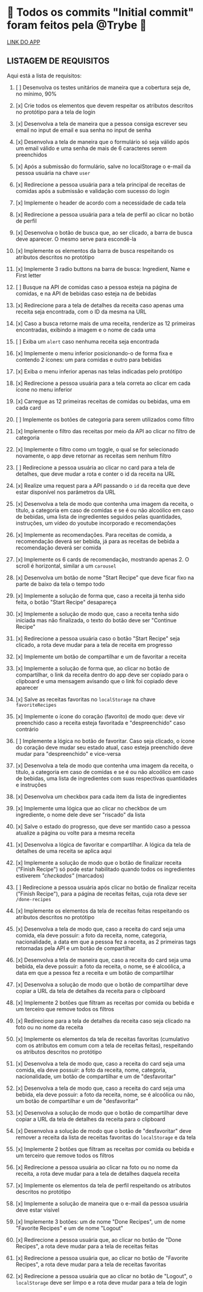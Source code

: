 # :construction: Todos os commits "Initial commit" foram feitos pela @Trybe :construction:

[LINK DO APP](https://projeto-app-de-receitas-eta.vercel.app/)

<!-- Olá, Tryber!
Esse é apenas um arquivo inicial para o README do seu projeto.
É essencial que você preencha esse documento por conta própria, ok?
Não deixe de usar nossas dicas de escrita de README de projetos, e deixe sua criatividade brilhar!
:warning: IMPORTANTE: você precisa deixar nítido:
- quais arquivos/pastas foram desenvolvidos por você;
- quais arquivos/pastas foram desenvolvidos por outra pessoa estudante;
- quais arquivos/pastas foram desenvolvidos pela Trybe.
-->

## LISTAGEM DE REQUISITOS

Aqui está a lista de requisitos:

1. [ ] Desenvolva os testes unitários de maneira que a cobertura seja de, no mínimo, 90%

2. [x] Crie todos os elementos que devem respeitar os atributos descritos no protótipo para a tela de login

3. [x] Desenvolva a tela de maneira que a pessoa consiga escrever seu email no input de email e sua senha no input de senha

4. [x] Desenvolva a tela de maneira que o formulário só seja válido após um email válido e uma senha de mais de 6 caracteres serem preenchidos

5. [x] Após a submissão do formulário, salve no localStorage o e-mail da pessoa usuária na chave `user`

6. [x] Redirecione a pessoa usuária para a tela principal de receitas de comidas após a submissão e validação com sucesso do login

7. [x] Implemente o header de acordo com a necessidade de cada tela

8. [x] Redirecione a pessoa usuária para a tela de perfil ao clicar no botão de perfil

9. [x] Desenvolva o botão de busca que, ao ser clicado, a barra de busca deve aparecer. O mesmo serve para escondê-la

10. [x] Implemente os elementos da barra de busca respeitando os atributos descritos no protótipo

11. [x] Implemente 3 radio buttons na barra de busca: Ingredient, Name e First letter

12. [ ] Busque na API de comidas caso a pessoa esteja na página de comidas, e na API de bebidas caso esteja na de bebidas

13. [x] Redirecione para a tela de detalhes da receita caso apenas uma receita seja encontrada, com o ID da mesma na URL

14. [x] Caso a busca retorne mais de uma receita, renderize as 12 primeiras encontradas, exibindo a imagem e o nome de cada uma

15. [ ] Exiba um `alert` caso nenhuma receita seja encontrada

16. [x] Implemente o menu inferior posicionando-o de forma fixa e contendo 2 ícones: um para comidas e outro para bebidas

17. [x] Exiba o menu inferior apenas nas telas indicadas pelo protótipo

18. [x] Redirecione a pessoa usuária para a tela correta ao clicar em cada ícone no menu inferior

19. [x] Carregue as 12 primeiras receitas de comidas ou bebidas, uma em cada card

20. [ ] Implemente os botões de categoria para serem utilizados como filtro

21. [x] Implemente o filtro das receitas por meio da API ao clicar no filtro de categoria

22. [x] Implemente o filtro como um toggle, o qual se for selecionado novamente, o app deve retornar as receitas sem nenhum filtro

23. [ ] Redirecione a pessoa usuária ao clicar no card para a tela de detalhes, que deve mudar a rota e conter o id da receita na URL

24. [x] Realize uma request para a API passando o `id` da receita que deve estar disponível nos parâmetros da URL

25. [x] Desenvolva a tela de modo que contenha uma imagem da receita, o título, a categoria em caso de comidas e se é ou não alcoólico em caso de bebidas, uma lista de ingredientes seguidos pelas quantidades, instruções, um vídeo do youtube incorporado e recomendações

26. [x] Implemente as recomendações. Para receitas de comida, a recomendação deverá ser bebida, já para as receitas de bebida a recomendação deverá ser comida

27. [x] Implemente os 6 cards de recomendação, mostrando apenas 2. O scroll é horizontal, similar a um `carousel`

28. [x] Desenvolva um botão de nome "Start Recipe" que deve ficar fixo na parte de baixo da tela o tempo todo

29. [x] Implemente a solução de forma que, caso a receita já tenha sido feita, o botão "Start Recipe" desapareça

30. [x] Implemente a solução de modo que, caso a receita tenha sido iniciada mas não finalizada, o texto do botão deve ser "Continue Recipe"

31. [x] Redirecione a pessoa usuária caso o botão "Start Recipe" seja clicado, a rota deve mudar para a tela de receita em progresso

32. [x] Implemente um botão de compartilhar e um de favoritar a receita

33. [x] Implemente a solução de forma que, ao clicar no botão de compartilhar, o link da receita dentro do app deve ser copiado para o clipboard e uma mensagem avisando que o link foi copiado deve aparecer

34. [x] Salve as receitas favoritas no `localStorage` na chave `favoriteRecipes`

35. [x] Implemente o ícone do coração (favorito) de modo que: deve vir preenchido caso a receita esteja favoritada e "despreenchido" caso contrário

36. [ ] Implemente a lógica no botão de favoritar. Caso seja clicado, o ícone do coração deve mudar seu estado atual, caso esteja preenchido deve mudar para "despreenchido" e vice-versa

37. [x] Desenvolva a tela de modo que contenha uma imagem da receita, o título, a categoria em caso de comidas e se é ou não alcoólico em caso de bebidas, uma lista de ingredientes com suas respectivas quantidades e instruções

38. [x] Desenvolva um checkbox para cada item da lista de ingredientes

39. [x] Implemente uma lógica que ao clicar no checkbox de um ingrediente, o nome dele deve ser "riscado" da lista

40. [x] Salve o estado do progresso, que deve ser mantido caso a pessoa atualize a página ou volte para a mesma receita

41. [x] Desenvolva a lógica de favoritar e compartilhar. A lógica da tela de detalhes de uma receita se aplica aqui

42. [x] Implemente a solução de modo que o botão de finalizar receita ("Finish Recipe") só pode estar habilitado quando todos os ingredientes estiverem _"checkados"_ (marcados)

43. [ ] Redirecione a pessoa usuária após clicar no botão de finalizar receita ("Finish Recipe"), para a página de receitas feitas, cuja rota deve ser `/done-recipes`

44. [x] Implemente os elementos da tela de receitas feitas respeitando os atributos descritos no protótipo

45. [x] Desenvolva a tela de modo que, caso a receita do card seja uma comida, ela deve possuir: a foto da receita, nome, categoria, nacionalidade, a data em que a pessoa fez a receita, as 2 primeiras tags retornadas pela API e um botão de compartilhar

46. [x] Desenvolva a tela de maneira que, caso a receita do card seja uma bebida, ela deve possuir: a foto da receita, o nome, se é alcoólica, a data em que a pessoa fez a receita e um botão de compartilhar

47. [x] Desenvolva a solução de modo que o botão de compartilhar deve copiar a URL da tela de detalhes da receita para o clipboard

48. [x] Implemente 2 botões que filtram as receitas por comida ou bebida e um terceiro que remove todos os filtros

49. [x] Redirecione para a tela de detalhes da receita caso seja clicado na foto ou no nome da receita

50. [x] Implemente os elementos da tela de receitas favoritas (cumulativo com os atributos em comum com a tela de receitas feitas), respeitando os atributos descritos no protótipo

51. [x] Desenvolva a tela de modo que, caso a receita do card seja uma comida, ela deve possuir: a foto da receita, nome, categoria, nacionalidade, um botão de compartilhar e um de "desfavoritar"

52. [x] Desenvolva a tela de modo que, caso a receita do card seja uma bebida, ela deve possuir: a foto da receita, nome, se é alcoólica ou não, um botão de compartilhar e um de "desfavoritar"

53. [x] Desenvolva a solução de modo que o botão de compartilhar deve copiar a URL da tela de detalhes da receita para o clipboard

54. [x] Desenvolva a solução de modo que o botão de "desfavoritar" deve remover a receita da lista de receitas favoritas do `localStorage` e da tela

55. [x] Implemente 2 botões que filtram as receitas por comida ou bebida e um terceiro que remove todos os filtros

56. [x] Redirecione a pessoa usuária ao clicar na foto ou no nome da receita, a rota deve mudar para a tela de detalhes daquela receita

57. [x] Implemente os elementos da tela de perfil respeitando os atributos descritos no protótipo

58. [x] Implemente a solução de maneira que o e-mail da pessoa usuária deve estar visível

59. [x] Implemente 3 botões: um de nome "Done Recipes", um de nome "Favorite Recipes" e um de nome "Logout"

60. [x] Redirecione a pessoa usuária que, ao clicar no botão de "Done Recipes", a rota deve mudar para a tela de receitas feitas

61. [x] Redirecione a pessoa usuária que, ao clicar no botão de "Favorite Recipes", a rota deve mudar para a tela de receitas favoritas

62. [x] Redirecione a pessoa usuária que ao clicar no botão de "Logout", o `localStorage` deve ser limpo e a rota deve mudar para a tela de login
